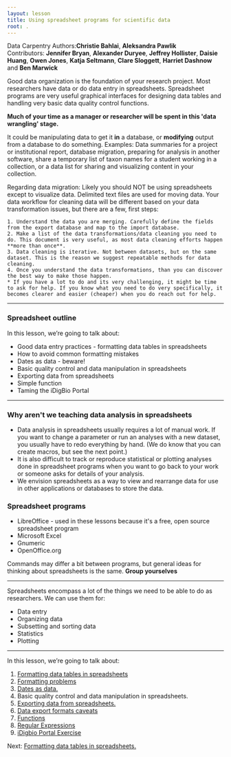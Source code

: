 ```yaml
---
layout: lesson
title: Using spreadsheet programs for scientific data
root: .
---
```


Data Carpentry Authors:**Christie Bahlai**, **Aleksandra Pawlik**<br>
Contributors: **Jennifer Bryan**, **Alexander Duryee**, **Jeffrey Hollister**, **Daisie Huang**, **Owen Jones**, **Katja Seltmann**, **Clare Sloggett**, **Harriet Dashnow** and **Ben Marwick**

Good data organization is the foundation of your research project. Most researchers
have data or do data entry in spreadsheets. Spreadsheet programs are very useful graphical interfaces for designing data tables and handling very basic data quality control functions. 

**Much of your time as a manager or researcher will be spent in this 'data wrangling' stage.**

It could be manipulating data to get it **in** a database, or **modifying** output from a database to do something. Examples: Data summaries for a project or institutional report, database migration, preparing for analysis in another software, share a temporary list of taxon names for a student working in a collection, or a data list for sharing and visualizing content in your collection. 

Regarding data migration: Likely you should NOT be using spreadsheets except to visualize data. Delimited text files are used for moving data. Your data workflow for cleaning data will be different based on your data transformation issues, but there are a few, first steps:

	1. Understand the data you are merging. Carefully define the fields from the export database and map to the import database.
	2. Make a list of the data transformations/data cleaning you need to do. This document is very useful, as most data cleaning efforts happen **more than once**.
	3. Data cleaning is iterative. Not between datasets, but on the same dataset. This is the reason we suggest repeatable methods for data cleaning.
	4. Once you understand the data transformations, than you can discover the best way to make those happen.
	* If you have a lot to do and its very challenging, it might be time to ask for help. If you know what you need to do very specifically, it becomes clearer and easier (cheaper) when you do reach out for help.

---

### Spreadsheet outline

In this lesson, we’re going to talk about:

- Good data entry practices - formatting data tables in spreadsheets
- How to avoid common formatting mistakes
- Dates as data - beware!
- Basic quality control and data manipulation in spreadsheets
- Exporting data from spreadsheets
- Simple function
- Taming the iDigBio Portal

---

### Why aren't we teaching data analysis in spreadsheets

- Data analysis in spreadsheets usually requires a lot of manual work. If you want to change a parameter or run an analyses with a new dataset, you usually have to redo everything by hand. (We do know that you can create macros, but see the next point.)
- It is also difficult to track or reproduce statistical or plotting analyses 
done in spreadsheet programs when you want to go back to your work or someone asks 
for details of your analysis.
- We envision spreadsheets as a way to view and rearrange data for use in other applications or databases to store the data.

### Spreadsheet programs

- LibreOffice - used in these lessons because it's a free, open source
spreadsheet program
- Microsoft Excel
- Gnumeric
- OpenOffice.org

Commands may differ a bit between programs, but general ideas
for thinking about spreadsheets is the same. **Group yourselves**

---

Spreadsheets encompass a lot of the things we need
to be able to do as researchers. We can use them for:

- Data entry
- Organizing data
- Subsetting and sorting data
- Statistics
- Plotting

---

In this lesson, we’re going to talk about:

1. [Formatting data tables in spreadsheets](01-format-data.html)
2. [Formatting problems](02-common-mistakes.html)
3. [Dates as data.](03-dates-as-data.html)
4. Basic quality control and data manipulation in spreadsheets.
5. [Exporting data from spreadsheets.](05-exporting-data.html)
6. [Data export formats caveats](06-data-formats-caveats.html)
8. [Functions](07-functions.html)
9. [Regular Expressions](08-regular-expressions.html)
10. [iDigbio Portal Exercise](09-iDigBio-portal.html)

Next: [Formatting data tables in spreadsheets.](01-format-data.html)
